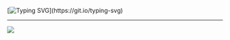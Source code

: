 [![Typing SVG](https://readme-typing-svg.demolab.com?font=Love+Ya+Like+A+Sister&pause=1000&color=670C0C&center=true&width=435&lines=Nothing's+here...)](https://git.io/typing-svg)


---

[![](https://visitcount.itsvg.in/api?id=Terrenoss&icon=9&color=4)](https://visitcount.itsvg.in)
